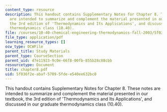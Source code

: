 ```yaml
---
content_type: resource
description: This handout contains Supplementary Notes for Chapter 8. These notes
  are intended to summarize and complement the material presented in our textbook,
  the 3rd edition of 'Thermodynamics and Its Applications', and discussed in our graduate
  thermodynamics class (10.40).
file: /courses/10-40-chemical-engineering-thermodynamics-fall-2003/5f036f2eabaf57095fdee540ee632bc0_chapter8.pdf
file_type: application/pdf
learning_resource_types: []
ocw_type: OCWFile
parent_title: Study Materials
parent_type: CourseSection
parent_uid: d7e11923-9c0e-66f8-00fb-855b28c88cbb
resourcetype: Document
title: chapter8.pdf
uid: 5f036f2e-abaf-5709-5fde-e540ee632bc0
---
```

This handout contains Supplementary Notes for Chapter 8. These notes are intended to summarize and complement the material presented in our textbook, the 3rd edition of 'Thermodynamics and Its Applications', and discussed in our graduate thermodynamics class (10.40).

